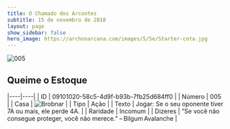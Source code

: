 ```yaml
---
title: O Chamado dos Arcontes
subtitle: 15 de novembro de 2018
layout: page
show_sidebar: false
hero_image: https://archonarcana.com/images/5/5e/Starter-cota.jpg
---
```


![005](https://cdn.keyforgegame.com/media/card_front/pt/341_005_7WCGR88265CM_pt.png)

## Queime o Estoque

|----|----|
| ID | 09101020-58c5-4d9f-b93b-7fb25d684ff0 |
| Número | 005 |
| Casa | ![Brobnar](https://archonarcana.com/images/thumb/e/e0/Brobnar.png/22px-Brobnar.png "Brobnar") |
| Tipo | Ação |
| Texto | Jogar: Se o seu oponente tiver 7A ou mais, ele perde 4A. |
| Raridade | Incomum |
| Dizeres | ”Se você não consegue proteger,  você não merece.” – Bilgum Avalanche |